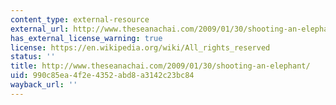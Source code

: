 ```yaml
---
content_type: external-resource
external_url: http://www.theseanachai.com/2009/01/30/shooting-an-elephant
has_external_license_warning: true
license: https://en.wikipedia.org/wiki/All_rights_reserved
status: ''
title: http://www.theseanachai.com/2009/01/30/shooting-an-elephant/
uid: 990c85ea-4f2e-4352-abd8-a3142c23bc84
wayback_url: ''
---
```


